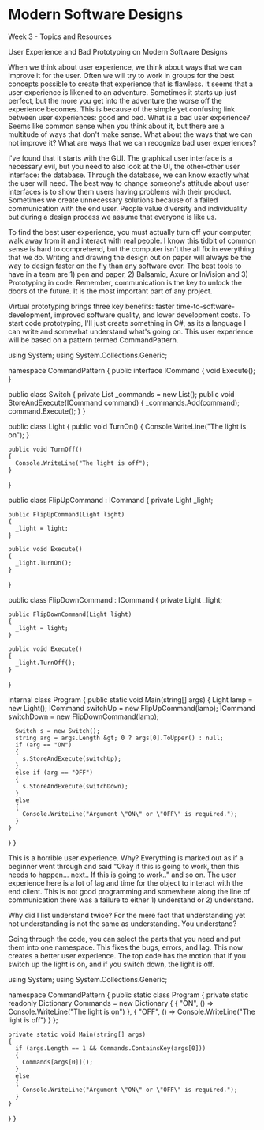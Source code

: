 # Modern Software Designs
Week 3 - Topics and Resources


User Experience and Bad Prototyping on Modern Software Designs

When we think about user experience, we think about ways that we can improve it for the user. Often we will try to work in groups for the best concepts possible to create that experience that is flawless. It seems that a user experience is likened to an adventure. Sometimes it starts up just perfect, but the more you get into the adventure the worse off the experience becomes. This is because of the simple yet confusing link between user experiences: good and bad. What is a bad user experience? Seems like common sense when you think about it, but there are a multitude of ways that don't make sense. What about the ways that we can not improve it? What are ways that we can recognize bad user experiences?

I've found that it starts with the GUI. The graphical user interface is a necessary evil, but you need to also look at the UI, the other-other user interface: the database. Through the database, we can know exactly what the user will need. The best way to change someone's attitude about user interfaces is to show them users having problems with their product. Sometimes we create unnecessary solutions because of a failed communication with the end user. People value diversity and individuality but during a design process we assume that everyone is like us. 

To find the best user experience, you must actually turn off your computer, walk away from it and interact with real people. I know this tidbit of common sense is hard to comprehend, but the computer isn't the all fix in everything that we do. Writing and drawing the design out on paper will always be the way to design faster on the fly than any software ever. The best tools to have in a team are 1) pen and paper, 2) Balsamiq, Axure or InVision and 3) Prototyping in code. Remember, communication is the key to unlock the doors of the future. It is the most important part of any project. 

Virtual prototyping brings three key benefits: faster time-to-software-development, improved software quality, and lower development costs. To start code prototyping, I'll just create something in C#, as its a language I can write and somewhat understand what's going on. This user experience will be based on a pattern termed CommandPattern.


using System;
using System.Collections.Generic;
 
namespace CommandPattern
{
  public interface ICommand
  {
    void Execute();
  }
 
  public class Switch
  {
    private List _commands = new List();
    public void StoreAndExecute(ICommand command)
    {
      _commands.Add(command);
      command.Execute();
    }
  }
 
  public class Light
  {
    public void TurnOn()
    {
      Console.WriteLine("The light is on");
    }
 
    public void TurnOff()
    {
      Console.WriteLine("The light is off");
    }
  }
 
  public class FlipUpCommand : ICommand
  {
    private Light _light;
 
    public FlipUpCommand(Light light)
    {
      _light = light;
    }
 
    public void Execute()
    {
      _light.TurnOn();
    }
  }
 
  public class FlipDownCommand : ICommand
  {
    private Light _light;
 
    public FlipDownCommand(Light light)
    {
      _light = light;
    }
 
    public void Execute()
    {
      _light.TurnOff();
    }
  }
 
  internal class Program
  {
    public static void Main(string[] args)
    {
      Light lamp = new Light();
      ICommand switchUp = new FlipUpCommand(lamp);
      ICommand switchDown = new FlipDownCommand(lamp);
 
      Switch s = new Switch();
      string arg = args.Length &gt; 0 ? args[0].ToUpper() : null;
      if (arg == "ON")
      {
        s.StoreAndExecute(switchUp);
      }
      else if (arg == "OFF")
      {
        s.StoreAndExecute(switchDown);
      }
      else
      {
        Console.WriteLine("Argument \"ON\" or \"OFF\" is required.");
      }
    }
  }
}


This is a horrible user experience. Why? Everything is marked out as if a beginner went through and said "Okay if this is going to work, then this needs to happen... next.. If this is going to work.." and so on. The user experience here is a lot of lag and time for the object to interact with the end client. This is not good programming and somewhere along the line of communication there was a failure to either 1) understand or 2) understand. 

Why did I list understand twice? For the mere fact that understanding yet not understanding is not the same as understanding. You understand?

Going through the code, you can select the parts that you need and put them into one namespace. This fixes the bugs, errors, and lag. This now creates a better user experience. The top code has the motion that if you switch up the light is on, and if you switch down, the light is off. 


using System;
using System.Collections.Generic;
 
namespace CommandPattern
{
  public static class Program
  {
    private static readonly Dictionary Commands =
      new Dictionary
      {
        { "ON", () => Console.WriteLine("The light is on") },
        { "OFF", () => Console.WriteLine("The light is off") }
      };
 
    private static void Main(string[] args)
    {
      if (args.Length == 1 && Commands.ContainsKey(args[0]))
      {
        Commands[args[0]]();
      }
      else
      {
        Console.WriteLine("Argument \"ON\" or \"OFF\" is required.");
      }
    }
  }
}

